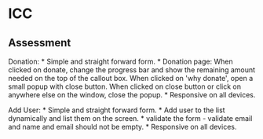 # ICC
Assessment 
----------

Donation: * Simple and straight forward form.
					* Donation page: When clicked on donate, change the progress bar and show the remaining amount needed
					  on the top of the callout box. When clicked on 'why donate', open a small popup with close button. 
						When clicked on close button or click on anywhere else on the window, close the popup.
				  * Responsive on all devices.

Add User: * Simple and straight forward form.
					* Add user to the list dynamically and list them on the screen.
					* validate the form - validate email and name and email should not be empty.
					* Responsive on all devices.
          
          
